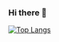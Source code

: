 ### Hi there 👋

[![Top Langs](https://github-readme-stats.vercel.app/api/top-langs/?username=audreybelhoste)](https://github.com/anuraghazra/github-readme-stats)
